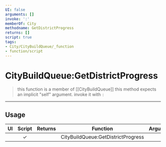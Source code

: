 ```yaml
---
UI: false
arguments: []
invoke: ':'
memberOf: City
methodname: GetDistrictProgress
returns: []
script: true
tags:
- City/CityBuildQueue/_function
- function/script
---
```

# CityBuildQueue:GetDistrictProgress
> this function is a member of [[CityBuildQueue]]
> this method expects an implicit "self" argument. invoke it with `:`
-----
## Usage
|  UI | Script | Returns | Function | Arguments |
|:---:|:------:|-------:|:--------:|:---------|
| |✓||CityBuildQueue:GetDistrictProgress||
